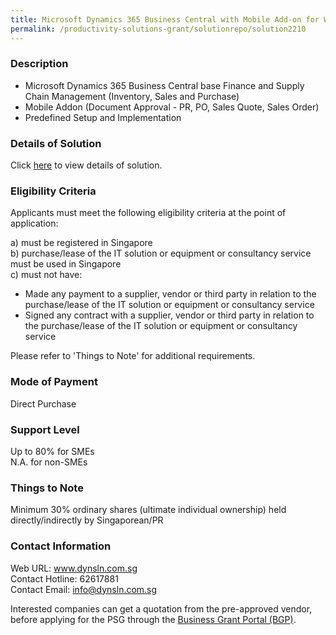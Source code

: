 ```yaml
---
title: Microsoft Dynamics 365 Business Central with Mobile Add-on for Wholesale Trade Version 18-3.01 - Cloud Solution Package-Basic with Addon
permalink: /productivity-solutions-grant/solutionrepo/solution2210
---
```


### Description

- Microsoft Dynamics 365 Business Central base Finance and Supply Chain Management (Inventory, Sales and Purchase)
- Mobile Addon (Document Approval - PR, PO, Sales Quote, Sales Order)
- Predefined Setup and Implementation

### Details of Solution

Click <a href='https://www.gobusiness.gov.sg/images/psg/DynamicSolutions20200274_Desensitised_Annex_3_Part_2.pdf' target='_blank' rel='noopener'>here</a> to view details of solution.

### Eligibility Criteria

Applicants must meet the following eligibility criteria at the point of application:

a) must be registered in Singapore <br>
b) purchase/lease of the IT solution or equipment or consultancy service must be used in Singapore <br>
c) must not have:
- Made any payment to a supplier, vendor or third party in relation to the purchase/lease of the IT solution or equipment or consultancy service
- Signed any contract with a supplier, vendor or third party in relation to the purchase/lease of the IT solution or equipment or consultancy service

Please refer to 'Things to Note' for additional requirements.

### Mode of Payment
Direct Purchase

### Support Level
Up to 80% for SMEs <br>
N.A. for non-SMEs

### Things to Note
Minimum 30% ordinary shares (ultimate individual ownership) held directly/indirectly by Singaporean/PR

### Contact Information
Web URL: www.dynsln.com.sg <br>Contact Hotline: 62617881 <br>Contact Email: info@dynsln.com.sg <br>

Interested companies can get a quotation from the pre-approved vendor, before applying for the PSG through the <a target='_blank' rel='noopener' href='https://www.businessgrants.gov.sg/'>Business Grant Portal (BGP)</a>.
